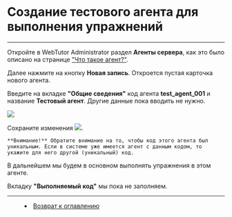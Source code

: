 # Создание тестового агента для выполнения упражнений 
***

Откройте в WebTutor Administrator раздел **Агенты сервера**, как это было описано на странице ["Что такое агент?"](agent.md).

Далее нажмите на кнопку **Новая запись**. Откроется пустая карточка нового агента.

Введите на вкладке **"Общие сведения"** код агента **test_agent_001** и название **Тестовый агент**. Другие данные пока вводить не нужно. 

![](https://img-fotki.yandex.ru/get/770851/1074921.0/0_25e5b9_be2b7a64_orig.png)

Сохраните изменения ![](https://img-fotki.yandex.ru/get/361493/1074921.0/0_25e5ba_e5d13f41_orig.png).

` **Внимание!** Обратите внимание на то, чтобы код этого агента был уникальным. Если в системе уже имеется агент с данным кодом, то укажите для него другой (уникальный) код. `

В дальнейшем мы будем в основном выполнять упражнения в этом агенте.

Вкладку **"Выполняемый код"** мы пока не заполняем.


***

<dd><li> <a href="README.md"> Возврат к оглавлению</dd>
